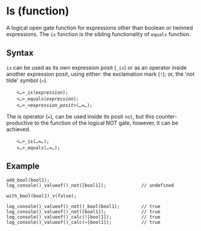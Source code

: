 # Is (function)
A logical open gate function for expressions other than boolean or twinned expressions. The `is` function is the sibling functionality of `equals` function.

## Syntax
`is` can be used as its own expression posit (`_is`) or as an operator inside another expression posit, using either: the exclamation mark (`!`); or, the 'not tilde' symbol (`≁`).

&nbsp;&nbsp;&nbsp;&nbsp;&nbsp;&nbsp; *`<…>`*`_is(`*`expression`*`);`<br>
&nbsp;&nbsp;&nbsp;&nbsp;&nbsp;&nbsp; *`<…>`*`_equals(`*`expression`*`);`<br>
&nbsp;&nbsp;&nbsp;&nbsp;&nbsp;&nbsp; *`<…>`*`_`*`<expression_posit>`*`(`*`…`*`=`*`…`*`);`

The is operator (`=`), can be used inside its posit `not`, but this counter-productive to the function of the logical NOT gate, however, it can be achieved.

&nbsp;&nbsp;&nbsp;&nbsp;&nbsp;&nbsp; *`<…>`*`_is(`*`…`*`=`*`…`*`);`<br>
&nbsp;&nbsp;&nbsp;&nbsp;&nbsp;&nbsp; *`<…>`*`_equals(`*`…`*`=`*`…`*`);`

## Example
```diego
add_bool(bool1);
log_console()_valueof()_not([bool1]);             // undefined

with_bool(bool1)_v(false);

log_console()_valueof()_not()_bool(bool1);        // true
log_console()_valueof()_not([bool1]);             // true
log_console()_valueof()_calc(![bool1]);           // true
log_console()_valueof()_calc(≁[bool1]);           // true
```
